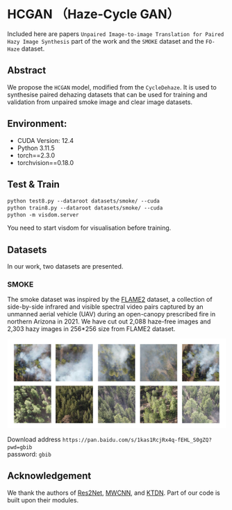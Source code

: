 # HCGAN （Haze-Cycle GAN）
Included here are papers `Unpaired Image-to-image Translation for Paired Hazy Image Synthesis` part of the work and the `SMOKE` dataset and the `FO-Haze` dataset.  
## Abstract
We propose the `HCGAN` model, modified from the `CycleDehaze`. It is used to synthesise paired dehazing datasets that can be used for training and validation from unpaired smoke image and clear image datasets.  
## Environment:
- CUDA Version: 12.4 
- Python 3.11.5
- torch==2.3.0
- torchvision==0.18.0
## Test & Train
```
python test8.py --dataroot datasets/smoke/ --cuda
python train8.py --dataroot datasets/smoke/ --cuda
python -m visdom.server
```
You need to start visdom for visualisation before training.
## Datasets
In our work, two datasets are presented.
### SMOKE
The smoke dataset was inspired by the [FLAME2](https://ieee-dataport.org/open-access/flame-2-fire-detection-and-modeling-aerial-multi-spectral-image-dataset)
dataset, a collection of side-by-side infrared and visible spectral video pairs captured by an unmanned aerial vehicle (UAV)
during an open-canopy prescribed fire in northern Arizona in
2021. We have cut out 2,088 haze-free images
and 2,303 hazy images in 256*256 size from FLAME2 dataset.  

<div style="text-align: center">
<img alt="" src="images/smokeDataset.jpg" style="display: inline-block;" />
</div>  

Download address `https://pan.baidu.com/s/1kas1RcjRx4q-fEHL_S0gZQ?pwd=gbib`  
password: `gbib`

## Acknowledgement
We thank the authors of [Res2Net](https://mmcheng.net/res2net/), [MWCNN](https://github.com/lpj0/MWCNN.git), and [KTDN](https://github.com/GlassyWu/KTDN). Part of our code is built upon their modules.
